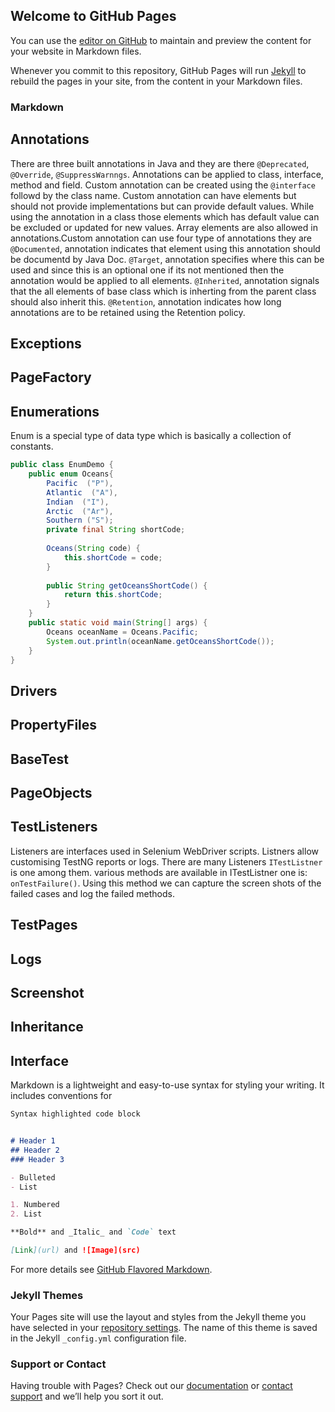 ## Welcome to GitHub Pages

You can use the [editor on GitHub](https://github.com/Cerosh/FrameworkDocumentation/edit/master/index.md) to maintain and preview the content for your website in Markdown files.

Whenever you commit to this repository, GitHub Pages will run [Jekyll](https://jekyllrb.com/) to rebuild the pages in your site, from the content in your Markdown files.

### Markdown
## Annotations
There are three built annotations in Java and they are there `@Deprecated`, `@Override`, `@SuppressWarnngs`. Annotations can be applied to class, interface, method and field. Custom annotation can be created using the `@interface` followd by the class name. Custom annotation can have elements but should not provide implementations but can provide default values. While using the annotation in a class those elements which has default value can be excluded or updated for new values. Array elements are also allowed in annotations.Custom annotation can use four type of annotations they are
`@Documented`, annotation indicates that element using this annotation should be documentd by Java Doc.
`@Target`, annotation specifies where this can be used and since this is an optional one if its not mentioned then the annotation would be applied to all elements.
`@Inherited`, annotation signals that the all elements of base class which is inherting from the parent class should also inherit this.
`@Retention`, annotation indicates how long annotations are to be retained using the Retention policy.
## Exceptions
## PageFactory
## Enumerations
Enum is a special type of data type which is basically a collection of constants.
```Java
public class EnumDemo {
    public enum Oceans{
        Pacific  ("P"), 
        Atlantic  ("A"), 
        Indian  ("I"), 
        Arctic  ("Ar"),
        Southern ("S"); 
        private final String shortCode;
	
	    Oceans(String code) {
            this.shortCode = code;
        }
	  
        public String getOceansShortCode() {
            return this.shortCode;
        }
    }
    public static void main(String[] args) {
    	Oceans oceanName = Oceans.Pacific;
    	System.out.println(oceanName.getOceansShortCode());
    }
}
```
## Drivers
## PropertyFiles
## BaseTest
## PageObjects
## TestListeners
Listeners are interfaces used in Selenium WebDriver scripts. Listners allow customising TestNG reports or logs. There are many Listeners `ITestListner` is one among them. various methods are available in ITestListner one is: `onTestFailure()`. Using this method we can capture the screen shots of the failed cases and log the failed methods.
## TestPages
## Logs
## Screenshot
## Inheritance
## Interface

Markdown is a lightweight and easy-to-use syntax for styling your writing. It includes conventions for

```markdown
Syntax highlighted code block


# Header 1
## Header 2
### Header 3

- Bulleted
- List

1. Numbered
2. List

**Bold** and _Italic_ and `Code` text

[Link](url) and ![Image](src)
```

For more details see [GitHub Flavored Markdown](https://guides.github.com/features/mastering-markdown/).

### Jekyll Themes

Your Pages site will use the layout and styles from the Jekyll theme you have selected in your [repository settings](https://github.com/Cerosh/FrameworkDocumentation/settings). The name of this theme is saved in the Jekyll `_config.yml` configuration file.

### Support or Contact

Having trouble with Pages? Check out our [documentation](https://help.github.com/categories/github-pages-basics/) or [contact support](https://github.com/contact) and we’ll help you sort it out.
